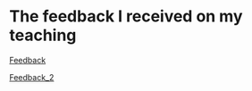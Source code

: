 # The feedback I received on my teaching

[Feedback](teaching-feedback.pdf)

[Feedback_2](teaching-feedback-2.pdf)
